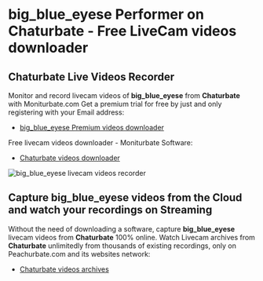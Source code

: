 # big_blue_eyese Performer on Chaturbate - Free LiveCam videos downloader

## Chaturbate Live Videos Recorder

Monitor and record livecam videos of **big_blue_eyese** from **Chaturbate** with Moniturbate.com
Get a premium trial for free by just and only registering with your Email address:
* [big_blue_eyese Premium videos downloader](https://moniturbate.com/request-demo-licence-key.html)

Free livecam videos downloader - Moniturbate Software:
* [Chaturbate videos downloader](https://moniturbate.com/moniturbate-download-software.html)

![big_blue_eyese livecam videos recorder](https://peachurnet.com/templates/moniturbate-software.png)


## Capture big_blue_eyese videos from the Cloud and watch your recordings on Streaming

Without the need of downloading a software, capture **big_blue_eyese** livecam videos from **Chaturbate** 100% online.
Watch Livecam archives from **Chaturbate** unlimitedly from thousands of existing recordings, only on Peachurbate.com and its websites network:
* [Chaturbate videos archives](https://peachurnet.com/)